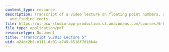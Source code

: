 ```yaml
---
content_type: resource
description: Transcript of a video lecture on floating point numbers, successive refinement,
  and finding roots.
file: https://ol-ocw-studio-app-production.s3.amazonaws.com/courses/6-00-introduction-to-computer-science-and-programming-fall-2008/a24dc2b6e111dc01a7496516f7d16b4e_6-00F08-L05.pdf
file_type: application/pdf
resourcetype: Document
title: "Transcript \u2013 Lecture 5"
uid: a24dc2b6-e111-dc01-a749-6516f7d16b4e
---
```

